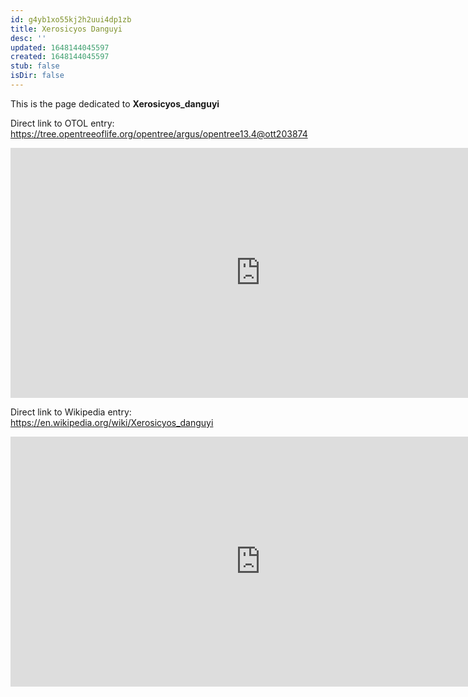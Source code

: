 ```yaml
---
id: g4yb1xo55kj2h2uui4dp1zb
title: Xerosicyos Danguyi
desc: ''
updated: 1648144045597
created: 1648144045597
stub: false
isDir: false
---
```

This is the page dedicated to **Xerosicyos_danguyi**


Direct link to OTOL entry: https://tree.opentreeoflife.org/opentree/argus/opentree13.4@ott203874



<html>
    <body>
    <iframe src="https://tree.opentreeoflife.org/opentree/argus/opentree13.4@ott203874"
    width="800" height="400" frameborder="0" allowfullscreen> </iframe>
    </body>
</html>
    


Direct link to Wikipedia entry: https://en.wikipedia.org/wiki/Xerosicyos_danguyi



<html>
    <body>
    <iframe src="https://en.wikipedia.org/wiki/Xerosicyos_danguyi"
    width="800" height="400" frameborder="0" allowfullscreen> </iframe>
    </body>
</html>
    
